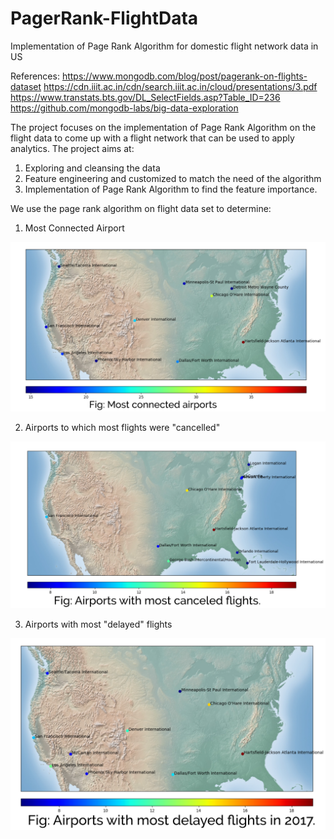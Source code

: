 # PagerRank-FlightData
Implementation of Page Rank Algorithm for domestic flight network data in US

References:
<https://www.mongodb.com/blog/post/pagerank-on-flights-dataset>
<https://cdn.iiit.ac.in/cdn/search.iiit.ac.in/cloud/presentations/3.pdf>
<https://www.transtats.bts.gov/DL_SelectFields.asp?Table_ID=236>
<https://github.com/mongodb-labs/big-data-exploration>

The project focuses on the implementation of Page Rank Algorithm on the flight data to come up with a flight network that can be used to apply analytics. The project aims at:  
1.	Exploring and cleansing the data 
2.	Feature engineering and customized to match the need of the algorithm 
3.	Implementation of Page Rank Algorithm to find the feature importance. 

We use the page rank algorithm on flight data set to determine:
1. Most Connected Airport

![connected](https://github.com/taniyariar/PagerRank-FlightData/blob/master/mostconnected.PNG)



2. Airports to which most flights were "cancelled" 

![cancelled](https://github.com/taniyariar/PagerRank-FlightData/blob/master/cancelled.PNG)



3. Airports with most "delayed" flights 

![delayed](https://github.com/taniyariar/PagerRank-FlightData/blob/master/delayed.PNG)
